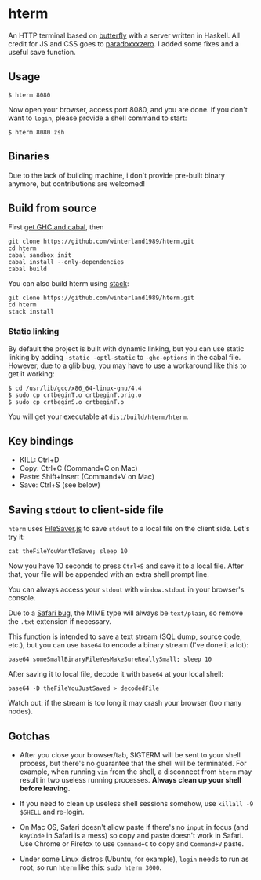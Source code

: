 hterm
=====

An HTTP terminal based on [butterfly](https://github.com/paradoxxxzero/butterfly) with a server written in Haskell.
All credit for JS and CSS goes to [paradoxxxzero](https://github.com/paradoxxxzero/butterfly). I added some fixes and a useful save function.

Usage
-----

```
$ hterm 8080
```

Now open your browser, access port 8080, and you are done. if you don't want to `login`, please provide a shell command to start:

```
$ hterm 8080 zsh
```

Binaries
--------

Due to the lack of building machine, i don't provide pre-built binary anymore, but contributions are welcomed!

Build from source
-----------------

First [get GHC and cabal](https://www.haskell.org/downloads), then

```
git clone https://github.com/winterland1989/hterm.git
cd hterm
cabal sandbox init
cabal install --only-dependencies
cabal build
```

You can also build hterm using [stack](https://github.com/commercialhaskell/stack#how-to-install):
```
git clone https://github.com/winterland1989/hterm.git
cd hterm
stack install
```

### Static linking

By default the project is built with dynamic linking, but you can use static linking by adding `-static -optl-static` to `-ghc-options` in the cabal file. However, due to a glib [bug](http://stackoverflow.com/questions/6634387/c-statically-linked-shared-library), you may have to use a workaround like this to get it working:

```
$ cd /usr/lib/gcc/x86_64-linux-gnu/4.4
$ sudo cp crtbeginT.o crtbeginT.orig.o
$ sudo cp crtbeginS.o crtbeginT.o
```

You will get your executable at `dist/build/hterm/hterm`.

Key bindings
------------

+ KILL:  Ctrl+D
+ Copy:  Ctrl+C (Command+C on Mac)
+ Paste: Shift+Insert (Command+V on Mac)
+ Save:  Ctrl+S (see below)

Saving `stdout` to client-side file
-----------------------------------

`hterm` uses [FileSaver.js](https://github.com/eligrey/FileSaver.js) to save `stdout` to a local file on the client side. Let's try it:

```
cat theFileYouWantToSave; sleep 10
```

Now you have 10 seconds to press `Ctrl+S` and save it to a local file. After that, your file will be appended with an extra shell prompt line.

You can always access your `stdout` with `window.stdout` in your browser's console. 

Due to a [Safari bug](https://github.com/eligrey/FileSaver.js/issues/12#issuecomment-47247096), the MIME type will always be `text/plain`, so remove the `.txt` extension if necessary.

This function is intended to save a text stream (SQL dump, source code, etc.), but you can use `base64` to encode a binary stream (I've done it a lot):

```
base64 someSmallBinaryFileYesMakeSureReallySmall; sleep 10
```

After saving it to local file, decode it with `base64` at your local shell:

```
base64 -D theFileYouJustSaved > decodedFile
```

Watch out: if the stream is too long it may crash your browser (too many nodes).

Gotchas
-------

+ After you close your browser/tab, SIGTERM will be sent to your shell process, but there's no guarantee that the shell will be terminated. For example, when running `vim` from the shell, a disconnect from `hterm` may result in two useless running processes. **Always clean up your shell before leaving.**

+ If you need to clean up useless shell sessions somehow, use `killall -9 $SHELL` and re-login.

+ On Mac OS, Safari doesn't allow paste if there's no `input` in focus (and `keyCode` in Safari is a mess) so copy and paste doesn't work in Safari. Use Chrome or Firefox to use `Command+C` to copy and `Command+V` paste.

+ Under some Linux distros (Ubuntu, for example), `login` needs to run as root, so run `hterm` like this: `sudo hterm 3000`.

